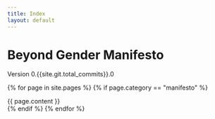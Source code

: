 ```yaml
---
title: Index
layout: default
---
```

<div class="manifesto-section">
<h1>Beyond Gender Manifesto</h1>
Version 0.{{site.git.total_commits}}.0
</div>

{% for page in site.pages %}
    {% if page.category == "manifesto" %}
<div class="manifesto-section">
{{ page.content }}
</div>
<div class="parallax-window" data-parallax="scroll" data-image-src="/assets/images/{{ page.order | prepend: '00' | slice: -2, 2 }}.jpg"></div>
    {% endif %}
{% endfor %}
